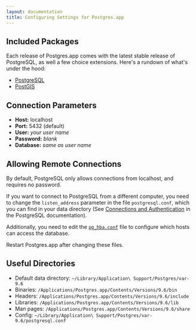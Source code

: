 ```yaml
---
layout: documentation
title: Configuring Settings for Postgres.app
---
```


## Included Packages

Each release of Postgres.app comes with the latest stable release of PostgreSQL, as well a few choice extensions. Here's a rundown of what's under the hood:

- [PostgreSQL](http://www.postgresql.org/)
- [PostGIS](http://postgis.refractions.net/)

## Connection Parameters
- **Host:** localhost
- **Port:** 5432 (default)
- **User:** *your user name*
- **Password:** *blank*
- **Database:** *same as user name*

## Allowing Remote Connections
By default, PostgreSQL only allows connections from localhost, and requires no password.

If you want to connect to PostgreSQL from a different computer,
you need to change the `listen_address` parameter in the file `postgresql.conf`,
which you can find in your data directory (See [Connections and Authentication](http://www.postgresql.org/docs/current/static/runtime-config-connection.html) in the PostgreSQL documentation).

Additionally, you need to edit the [`pg_hba.conf`](http://www.postgresql.org/docs/current/static/auth-pg-hba-conf.html) file to configure which hosts can access the database.

Restart Postgres.app after changing these files.

## Useful Directories

- Default data directory: `~/Library/Application\ Support/Postgres/var-9.6`
- Binaries: `/Applications/Postgres.app/Contents/Versions/9.6/bin`
- Headers: `/Applications/Postgres.app/Contents/Versions/9.6/include`
- Libraries: `/Applications/Postgres.app/Contents/Versions/9.6/lib`
- Man pages: `/Applications/Postgres.app/Contents/Versions/9.6/share`
- Config: `~/Library/Application\ Support/Postgres/var-9.6/postgresql.conf`

